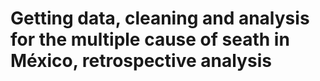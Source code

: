 # Getting data, cleaning and analysis for the multiple cause of seath in México, retrospective analysis

